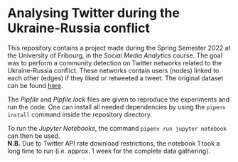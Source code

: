 # Analysing Twitter during the Ukraine-Russia conflict
This repository contains a project made during the Spring Semester 2022 at the University of Fribourg, in the *Social Media Analytics* course. The goal was to perform a community detection on Twitter networks related to the Ukraine-Russia conflict. These networks contain users (nodes) linked to each other (edges) if they liked or retweeted a tweet. The original dataset can be found [here](https://www.kaggle.com/datasets/bwandowando/ukraine-russian-crisis-twitter-dataset-1-2-m-rows).

The *Pipfile* and *Pipfile.lock* files are given to reproduce the experiments and run the code. One can install all needed dependencies by using the `pipenv install` command inside the repository directory.

To run the *Jupyter Notebooks*, the command `pipenv run jupyter notebook` can then be used.<br>
**N.B.** Due to Twitter API rate download restrictions, the notebook 1 took a long time to run (i.e. approx. 1 week for the complete data gathering).
